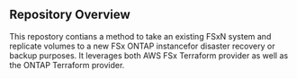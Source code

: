 ## Repository Overview
This repostory contians a method to take an existing FSxN system and replicate volumes to a new FSx ONTAP instancefor disaster recovery or backup purposes.  It leverages both AWS FSx Terraform provider as well as the ONTAP Terraform provider.
